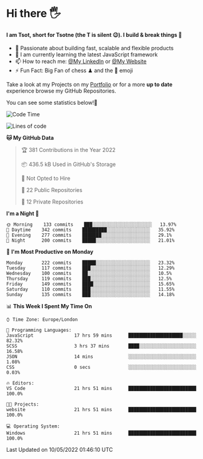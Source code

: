 # Hi there :raised_hand_with_fingers_splayed:
#### I am Tsot, short for Tsotne (the T is silent :wink:). I build & break things :space_invader:
- :telescope: Passionate about building fast, scalable and flexible products
- :seedling: I am currently learning the latest JavaScript framework 
- :mailbox: How to reach me: [@My LinkedIn](https://www.linkedin.com/in/tsotne-gvadzabia/) or [@My Website](https://tsotne.co.uk/contact)
- :zap: Fun Fact: Big Fan of chess ♟ and the 👾 emoji

Take a look at my Projects on my [Portfolio](https://tsotne.co.uk/) or for a more **up to date** experience browse my GitHub Repositories.

You can see some statistics below!:space_invader:
<!--START_SECTION:waka-->
![Code Time](http://img.shields.io/badge/Code%20Time-0-blue)

![Lines of code](https://img.shields.io/badge/From%20Hello%20World%20I%27ve%20Written-2%20Million%20lines%20of%20code-blue)

**🐱 My GitHub Data** 

> 🏆 381 Contributions in the Year 2022
 > 
> 📦 436.5 kB Used in GitHub's Storage 
 > 
> 🚫 Not Opted to Hire
 > 
> 📜 22 Public Repositories 
 > 
> 🔑 12 Private Repositories  
 > 
**I'm a Night 🦉** 

```text
🌞 Morning    133 commits    ███░░░░░░░░░░░░░░░░░░░░░░   13.97% 
🌆 Daytime    342 commits    █████████░░░░░░░░░░░░░░░░   35.92% 
🌃 Evening    277 commits    ███████░░░░░░░░░░░░░░░░░░   29.1% 
🌙 Night      200 commits    █████░░░░░░░░░░░░░░░░░░░░   21.01%

```
📅 **I'm Most Productive on Monday** 

```text
Monday       222 commits    █████░░░░░░░░░░░░░░░░░░░░   23.32% 
Tuesday      117 commits    ███░░░░░░░░░░░░░░░░░░░░░░   12.29% 
Wednesday    100 commits    ██░░░░░░░░░░░░░░░░░░░░░░░   10.5% 
Thursday     119 commits    ███░░░░░░░░░░░░░░░░░░░░░░   12.5% 
Friday       149 commits    ████░░░░░░░░░░░░░░░░░░░░░   15.65% 
Saturday     110 commits    ███░░░░░░░░░░░░░░░░░░░░░░   11.55% 
Sunday       135 commits    ███░░░░░░░░░░░░░░░░░░░░░░   14.18%

```


📊 **This Week I Spent My Time On** 

```text
⌚︎ Time Zone: Europe/London

💬 Programming Languages: 
JavaScript               17 hrs 59 mins      ████████████████████░░░░░   82.32% 
SCSS                     3 hrs 37 mins       ████░░░░░░░░░░░░░░░░░░░░░   16.58% 
JSON                     14 mins             ░░░░░░░░░░░░░░░░░░░░░░░░░   1.08% 
CSS                      0 secs              ░░░░░░░░░░░░░░░░░░░░░░░░░   0.03%

🔥 Editors: 
VS Code                  21 hrs 51 mins      █████████████████████████   100.0%

🐱‍💻 Projects: 
website                  21 hrs 51 mins      █████████████████████████   100.0%

💻 Operating System: 
Windows                  21 hrs 51 mins      █████████████████████████   100.0%

```


 Last Updated on 10/05/2022 01:46:10 UTC
<!--END_SECTION:waka-->
